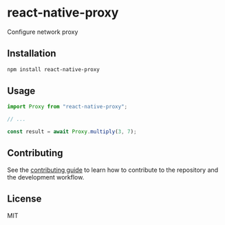 # react-native-proxy

Configure network proxy

## Installation

```sh
npm install react-native-proxy
```

## Usage

```js
import Proxy from "react-native-proxy";

// ...

const result = await Proxy.multiply(3, 7);
```

## Contributing

See the [contributing guide](CONTRIBUTING.md) to learn how to contribute to the repository and the development workflow.

## License

MIT
